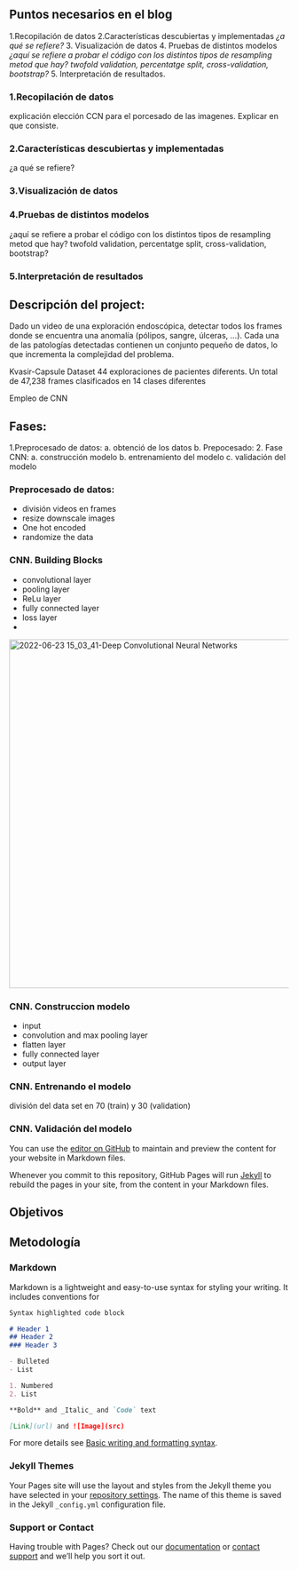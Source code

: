 
## Puntos necesarios en el blog

1.Recopilación de datos 
2.Características descubiertas y implementadas  _¿a qué se refiere?_
3. Visualización de datos
4. Pruebas de distintos modelos _¿aquí se refiere a probar el código con los distintos tipos de resampling metod que hay? twofold validation, percentatge split, cross-validation, bootstrap?_
5. Interpretación de resultados.


### 1.Recopilación de datos 
explicación elección CCN para el porcesado de las imagenes. Explicar en que consiste. 

### 2.Características descubiertas y implementadas
¿a qué se refiere?
### 3.Visualización de datos
### 4.Pruebas de distintos modelos
¿aquí se refiere a probar el código con los distintos tipos de resampling metod que hay? twofold validation, percentatge split, cross-validation, bootstrap?
### 5.Interpretación de resultados



## Descripción del project:

Dado un video de una exploración endoscópica, detectar todos los frames donde se encuentra una anomalía (pólipos, sangre, úlceras, ...). 
Cada una de las patologías detectadas contienen un conjunto pequeño de datos, lo que incrementa la complejidad del problema. 

Kvasir-Capsule Dataset
44 exploraciones de pacientes diferents. Un total de 47,238 frames clasificados en 14 clases diferentes

Empleo de CNN

## Fases:

1.Preprocesado de datos:
  a. obtenció de los datos
  b. Prepocesado:
2. Fase CNN:
  a. construcción modelo
  b. entrenamiento del modelo
  c. validación del modelo
  
  
### Preprocesado de datos:
 - división videos en frames
 - resize downscale images
 - One hot encoded
 - randomize the data

### CNN. Building Blocks
  - convolutional layer
  - pooling layer
  - ReLu layer
  - fully connected layer
  - loss layer
  - 
 <img width="628" alt="2022-06-23 15_03_41-Deep Convolutional Neural Networks" src="https://user-images.githubusercontent.com/87124850/175305452-91d84800-67b2-433d-8c25-ab8bc8d803cc.png">
 
### CNN. Construccion modelo
  - input
  - convolution and max pooling layer
  - flatten layer
  - fully connected layer
  - output layer
 

 ### CNN. Entrenando el modelo
 división del data set en 70 (train) y 30 (validation)
 
 ### CNN. Validación del modelo











You can use the [editor on GitHub](https://github.com/aran-ag/tutorialgithubpages/edit/main/README.md) to maintain and preview the content for your website in Markdown files.

Whenever you commit to this repository, GitHub Pages will run [Jekyll](https://jekyllrb.com/) to rebuild the pages in your site, from the content in your Markdown files.

## Objetivos

## Metodología

### Markdown

Markdown is a lightweight and easy-to-use syntax for styling your writing. It includes conventions for

```markdown
Syntax highlighted code block

# Header 1
## Header 2
### Header 3

- Bulleted
- List

1. Numbered
2. List

**Bold** and _Italic_ and `Code` text

[Link](url) and ![Image](src)
```

For more details see [Basic writing and formatting syntax](https://docs.github.com/en/github/writing-on-github/getting-started-with-writing-and-formatting-on-github/basic-writing-and-formatting-syntax).

### Jekyll Themes

Your Pages site will use the layout and styles from the Jekyll theme you have selected in your [repository settings](https://github.com/aran-ag/tutorialgithubpages/settings/pages). The name of this theme is saved in the Jekyll `_config.yml` configuration file.

### Support or Contact

Having trouble with Pages? Check out our [documentation](https://docs.github.com/categories/github-pages-basics/) or [contact support](https://support.github.com/contact) and we’ll help you sort it out.
